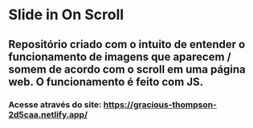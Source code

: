 # Slide in On Scroll

## Repositório criado com o intuito de entender o funcionamento de imagens que aparecem / somem de acordo com o scroll em uma página web. O funcionamento é feito com JS.

### Acesse através do site: https://gracious-thompson-2d5caa.netlify.app/